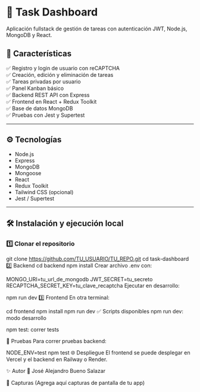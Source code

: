 # 📝 Task Dashboard

Aplicación fullstack de gestión de tareas con autenticación JWT, Node.js, MongoDB y React.

## 🚀 Características

✅ Registro y login de usuario con reCAPTCHA  
✅ Creación, edición y eliminación de tareas  
✅ Tareas privadas por usuario  
✅ Panel Kanban básico  
✅ Backend REST API con Express  
✅ Frontend en React + Redux Toolkit  
✅ Base de datos MongoDB  
✅ Pruebas con Jest y Supertest

---

## ⚙️ Tecnologías

- Node.js
- Express
- MongoDB
- Mongoose
- React
- Redux Toolkit
- Tailwind CSS (opcional)
- Jest / Supertest

---

## 🛠 Instalación y ejecución local

### 1️⃣ Clonar el repositorio

git clone https://github.com/TU_USUARIO/TU_REPO.git
cd task-dashboard
2️⃣ Backend
cd backend
npm install
Crear archivo .env con:

MONGO_URI=tu_url_de_mongodb
JWT_SECRET=tu_secreto
RECAPTCHA_SECRET_KEY=tu_clave_recaptcha
Ejecutar en desarrollo:

npm run dev
3️⃣ Frontend
En otra terminal:

cd frontend
npm install
npm run dev
✅ Scripts disponibles
npm run dev: modo desarrollo

npm test: correr tests

🧪 Pruebas
Para correr pruebas backend:

NODE_ENV=test npm test
🌐 Despliegue
El frontend se puede desplegar en Vercel y el backend en Railway o Render.

✨ Autor
👤 José Alejandro Bueno Salazar

📸 Capturas
(Agrega aquí capturas de pantalla de tu app)
